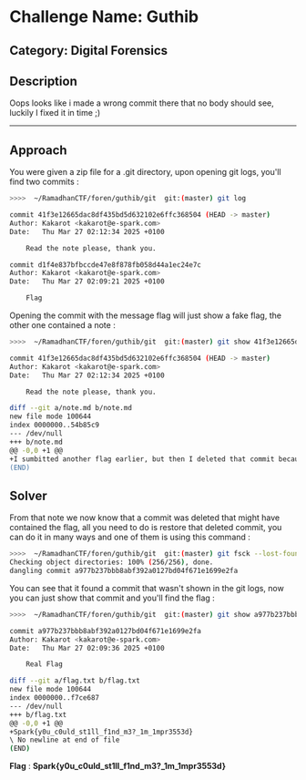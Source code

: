 
# Challenge Name: Guthib
## Category: Digital Forensics

## Description

Oops looks like i made a wrong commit there that no body should see, luckily I fixed it in time ;)
  
---
## Approach

You were given a zip file for a .git directory, upon opening git logs, you'll find two commits :

```bash
>>>>  ~/RamadhanCTF/foren/guthib/git  git:(master) git log

commit 41f3e12665dac8df435bd5d632102e6ffc368504 (HEAD -> master)
Author: Kakarot <kakarot@e-spark.com>
Date:   Thu Mar 27 02:12:34 2025 +0100

    Read the note please, thank you.

commit d1f4e837bfbccde47e8f878fb058d44a1ec24e7c
Author: Kakarot <kakarot@e-spark.com>
Date:   Thu Mar 27 02:09:21 2025 +0100

    Flag
```

Opening the commit with the message flag will just show a fake flag, the other one contained a note : 

```bash
>>>>  ~/RamadhanCTF/foren/guthib/git  git:(master) git show 41f3e12665dac8df435bd5d632102e6ffc368504

commit 41f3e12665dac8df435bd5d632102e6ffc368504 (HEAD -> master)
Author: Kakarot <kakarot@e-spark.com>
Date:   Thu Mar 27 02:12:34 2025 +0100

    Read the note please, thank you.

diff --git a/note.md b/note.md
new file mode 100644
index 0000000..54b85c9
--- /dev/null
+++ b/note.md
@@ -0,0 +1 @@
+I sumbitted another flag earlier, but then I deleted that commit because it wasn't supposed to be there.
(END)

```

## Solver

From that note we now know that a commit was deleted that might have contained the flag, all you need to do is restore that deleted commit, you can do it in many ways and one of them is using this command :

```bash
>>>>  ~/RamadhanCTF/foren/guthib/git  git:(master) git fsck --lost-found                            
Checking object directories: 100% (256/256), done.
dangling commit a977b237bbb8abf392a0127bd04f671e1699e2fa
```

You can see that it found a commit that wasn't shown in the git logs, now you can just show that commit and you'll find the flag :

```bash
>>>>  ~/RamadhanCTF/foren/guthib/git  git:(master) git show a977b237bbb8abf392a0127bd04f671e1699e2fa

commit a977b237bbb8abf392a0127bd04f671e1699e2fa
Author: Kakarot <kakarot@e-spark.com>
Date:   Thu Mar 27 02:09:36 2025 +0100

    Real Flag

diff --git a/flag.txt b/flag.txt
new file mode 100644
index 0000000..f7ce687
--- /dev/null
+++ b/flag.txt
@@ -0,0 +1 @@
+Spark{y0u_c0uld_st1ll_f1nd_m3?_1m_1mpr3553d}
\ No newline at end of file
(END)
```

**Flag** : **Spark{y0u_c0uld_st1ll_f1nd_m3?_1m_1mpr3553d}**
